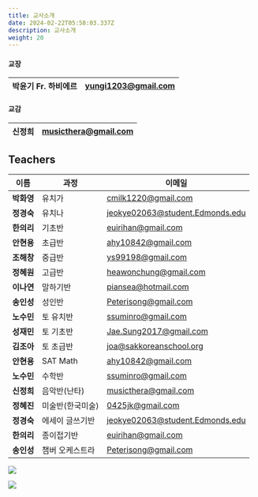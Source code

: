 ```yaml
---
title: 교사소개
date: 2024-02-22T05:58:03.337Z
description: 교사소개
weight: 20
---
```

#### **교장**

| 박윤기 Fr. 하비에르 | yungi1203@gmail.com |
| ------------ | ------------------- |

#### **교감**

| 신정희 | musicthera@gmail.com |
| --- | -------------------- |

## **Teachers**

| 이름      | 과정        | 이메일                             |
| ------- | --------- | ------------------------------- |
| **박화영** | 유치가       | cmilk1220@gmail.com             |
| **정경숙** | 유치나       | jeokye02063@student.Edmonds.edu |
| **한의리** | 기초반       | euirihan@gmail.com              |
| **안현용** | 초급반       | ahy10842@gmail.com              |
| **조해창** | 중급반       | ys99198@gmail.com               |
| **정혜원** | 고급반       | heawonchung@gmail.com           |
| **이나연** | 말하기반      | piansea@hotmail.com             |
| **송인성** | 성인반       | Peterisong@gmail.com            |
| **노수민** | 토 유치반     | ssuminro@gmail.com              |
| **성재민** | 토 기초반     | Jae.Sung2017@gmail.com          |
| **김조아** | 토 초급반     | joa@sakkoreanschool.org         |
| **안현용** | SAT Math  | ahy10842@gmail.com              |
| **노수민** | 수학반       | ssuminro@gmail.com              |
| **신정희** | 음악반(난타)   | musicthera@gmail.com            |
| **정혜진** | 미술반(한국미술) | 0425jk@gmail.com                |
| **정경숙** | 에세이 글쓰기반  | jeokye02063@student.Edmonds.edu |
| **한의리** | 종이접기반     | euirihan@gmail.com              |
| **송인성** | 챔버 오케스트라  | Peterisong@gmail.com            |

![](/img/교사사진.jpg)

![](/img/조직도.png)
